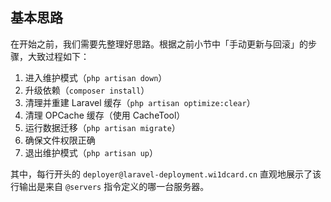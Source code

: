 ## 基本思路

在开始之前，我们需要先整理好思路。根据之前小节中「手动更新与回滚」的步骤，大致过程如下：

1. 进入维护模式（`php artisan down`）
2. 升级依赖（`composer install`）
3. 清理并重建 Laravel 缓存（`php artisan optimize:clear`）
4. 清理 OPCache 缓存（使用 CacheTool）
5. 运行数据迁移（`php artisan migrate`）
6. 确保文件权限正确
7. 退出维护模式（`php artisan up`）


其中，每行开头的 `deployer@laravel-deployment.wi1dcard.cn` 直观地展示了该行输出是来自 `@servers` 指令定义的哪一台服务器。
